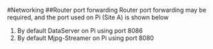 #Networking
##Router port forwarding
Router port forwarding may be required, and the port used on Pi (Site A) is shown below

1. By default DataServer on Pi using port 8086
2. By default Mjpg-Streamer on Pi using port 8080
